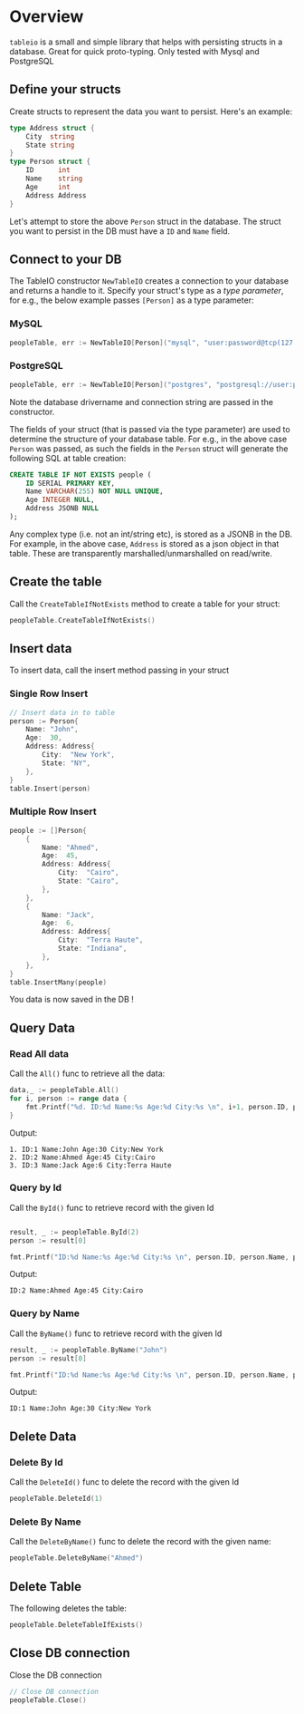 # Overview 

`tableio` is a small and simple library that helps with persisting structs in a database. Great for quick proto-typing. Only tested with Mysql and PostgreSQL

## Define your structs

Create structs to represent the data you want to persist. Here's an example:


```go
type Address struct {
	City  string
	State string
}
type Person struct {
	ID      int
	Name    string
	Age     int
	Address Address
}
```

Let's attempt to store the above `Person` struct in the database. The struct you want to persist in the DB must have a `ID` and `Name` field.

## Connect to your DB

The TableIO constructor `NewTableIO` creates a connection to your database and returns a handle to it. Specify your struct's type as a *type parameter*, for e.g., the below example passes `[Person]` as a type parameter:

### MySQL

```go
peopleTable, err := NewTableIO[Person]("mysql", "user:password@tcp(127.0.01:3306)/mydb")
```

### PostgreSQL
```go
peopleTable, err := NewTableIO[Person]("postgres", "postgresql://user:password@127.0.01/ark?sslmode=disable")
```

Note the database drivername and connection string are passed in the constructor.

The fields of your struct (that is passed via the type parameter) are used to determine the structure of your database table. For e.g., in the above case `Person` was passed, as such the fields in the `Person` struct will generate the following SQL at table creation:


```sql
CREATE TABLE IF NOT EXISTS people (
	ID SERIAL PRIMARY KEY,
	Name VARCHAR(255) NOT NULL UNIQUE,
	Age INTEGER NULL,
	Address JSONB NULL
);
```

Any complex type (i.e. not an int/string etc), is stored as a JSONB in the DB. For example, in the above case, `Address` is stored as a json object in that table. These are  transparently marshalled/unmarshalled on read/write.


## Create the table

Call the `CreateTableIfNotExists` method to create a table for your struct:

```go
peopleTable.CreateTableIfNotExists()
```

## Insert data 
To insert data, call the insert method passing in your struct

### Single Row Insert

```go
// Insert data in to table
person := Person{
	Name: "John",
	Age:  30,
	Address: Address{
		City:  "New York",
		State: "NY",
	},
}
table.Insert(person)
```
### Multiple Row Insert

```go
people := []Person{
	{
		Name: "Ahmed",
		Age:  45,
		Address: Address{
			City:  "Cairo",
			State: "Cairo",
		},
	},
	{
		Name: "Jack",
		Age:  6,
		Address: Address{
			City:  "Terra Haute",
			State: "Indiana",
		},
	},
}
table.InsertMany(people)
```

You data is now saved in the DB !


## Query Data

### Read All data 

Call the `All()` func to retrieve all the data:

```go
data,_ := peopleTable.All()
for i, person := range data {
	fmt.Printf("%d. ID:%d Name:%s Age:%d City:%s \n", i+1, person.ID, person.Name, person.Age, person.Address.City)
}
```

Output:
```
1. ID:1 Name:John Age:30 City:New York
2. ID:2 Name:Ahmed Age:45 City:Cairo
3. ID:3 Name:Jack Age:6 City:Terra Haute

```

### Query by Id

Call the `ById()` func to retrieve record with the given Id
```go

result, _ := peopleTable.ById(2)
person := result[0]

fmt.Printf("ID:%d Name:%s Age:%d City:%s \n", person.ID, person.Name, person.Age, person.Address.City)

```
Output:

```
ID:2 Name:Ahmed Age:45 City:Cairo 
```
### Query by Name

Call the `ByName()` func to retrieve record with the given Id
```go
result, _ := peopleTable.ByName("John")
person := result[0]

fmt.Printf("ID:%d Name:%s Age:%d City:%s \n", person.ID, person.Name, person.Age, person.Address.City)
```

Output:

```
ID:1 Name:John Age:30 City:New York 
```

## Delete Data

### Delete By Id
Call the `DeleteId()` func to delete the record with the given Id

```go
peopleTable.DeleteId(1)
```

### Delete By Name
Call the `DeleteByName()` func to delete the record with the given name:

```go
peopleTable.DeleteByName("Ahmed")
```

## Delete Table
The following deletes the table:

```go
peopleTable.DeleteTableIfExists()
```

## Close DB connection

Close the DB connection

```go
// Close DB connection
peopleTable.Close()
```
